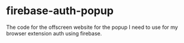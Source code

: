 # firebase-auth-popup
The code for the offscreen website for the popup I need to use for my browser extension auth using firebase.
